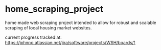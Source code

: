 # home_scraping_project
home made web scraping project intended to allow for robust and scalable scraping of local housing market websites. 

current progress tracked at:
https://johnno.atlassian.net/jira/software/projects/WSH/boards/1





